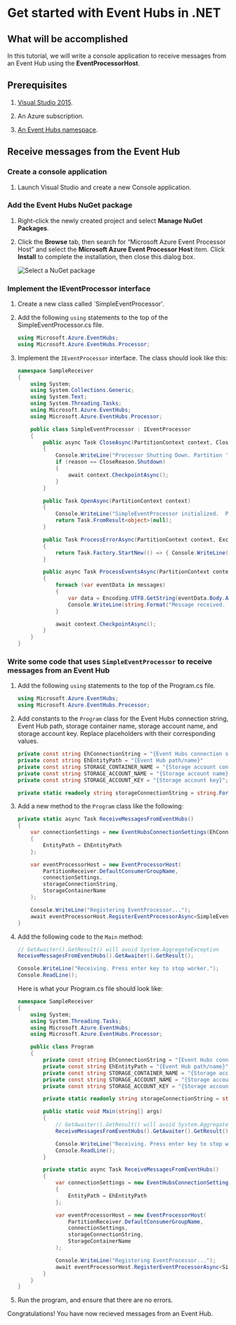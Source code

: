 # Get started with Event Hubs in .NET

## What will be accomplished

In this tutorial, we will write a console application to receive messages from an Event Hub using the **EventProcessorHost**.

## Prerequisites

1. [Visual Studio 2015](http://www.visualstudio.com).

2. An Azure subscription.

3. [An Event Hubs namespace]().
    
## Receive messages from the Event Hub

### Create a console application

1. Launch Visual Studio and create a new Console application.

### Add the Event Hubs NuGet package

1. Right-click the newly created project and select **Manage NuGet Packages**.

2. Click the **Browse** tab, then search for “Microsoft Azure Event Processor Host” and select the **Microsoft Azure Event Processor Host** item. Click **Install** to complete the installation, then close this dialog box.

    ![Select a NuGet package][nuget-pkg]

### Implement the IEventProcessor interface

1. Create a new class called `SimpleEventProcessor'.

2. Add the following `using` statements to the top of the SimpleEventProcessor.cs file.

    ```cs
    using Microsoft.Azure.EventHubs;
	using Microsoft.Azure.EventHubs.Processor;
    ```

3. Implement the `IEventProcessor` interface. The class should look like this:

    ```cs
    namespace SampleReceiver
    {
        using System;
        using System.Collections.Generic;
        using System.Text;
        using System.Threading.Tasks;
        using Microsoft.Azure.EventHubs;
        using Microsoft.Azure.EventHubs.Processor;

        public class SimpleEventProcessor : IEventProcessor
        {
            public async Task CloseAsync(PartitionContext context, CloseReason reason)
            {
                Console.WriteLine("Processor Shutting Down. Partition '{0}', Reason: '{1}'.", context.PartitionId, reason);
                if (reason == CloseReason.Shutdown)
                {
                    await context.CheckpointAsync();
                }
            }

            public Task OpenAsync(PartitionContext context)
            {
                Console.WriteLine("SimpleEventProcessor initialized.  Partition: '{0}'", context.PartitionId);
                return Task.FromResult<object>(null);
            }

            public Task ProcessErrorAsync(PartitionContext context, Exception error)
            {
                return Task.Factory.StartNew(() => { Console.WriteLine(error.Message); });
            }

            public async Task ProcessEventsAsync(PartitionContext context, IEnumerable<EventData> messages)
            {
                foreach (var eventData in messages)
                {
                    var data = Encoding.UTF8.GetString(eventData.Body.Array, eventData.Body.Offset, eventData.Body.Count);
                    Console.WriteLine(string.Format("Message received.  Partition: '{0}', Data: '{1}'", context.PartitionId, data));
                }

                await context.CheckpointAsync();
            }
        }
    }
    ```

### Write some code that uses `SimpleEventProcessor` to receive messages from an Event Hub

1. Add the following `using` statements to the top of the Program.cs file.
  
    ```cs
    using Microsoft.Azure.EventHubs;
    using Microsoft.Azure.EventHubs.Processor;
    ```

2. Add constants to the `Program` class for the Event Hubs connection string, Event Hub path, storage container name, storage account name, and storage account key. Replace placeholders with their corresponding values.

    ```cs
    private const string EhConnectionString = "{Event Hubs connection string}";
    private const string EhEntityPath = "{Event Hub path/name}"
    private const string STORAGE_CONTAINER_NAME = "{Storage account container name}";
    private const string STORAGE_ACCOUNT_NAME = "{Storage account name}";
    private const string STORAGE_ACCOUNT_KEY = "{Storage account key}";

    private static readonly string storageConnectionString = string.Format("DefaultEndpointsProtocol=https;AccountName={0};AccountKey={1}", STORAGE_ACCOUNT_NAME, STORAGE_ACCOUNT_KEY);
    ```   

3. Add a new method to the `Program` class like the following:

    ```cs
    private static async Task ReceiveMessagesFromEventHubs()
    {
        var connectionSettings = new EventHubsConnectionSettings(EhConnectionString)
        {
            EntityPath = EhEntityPath
        };

        var eventProcessorHost = new EventProcessorHost(
            PartitionReceiver.DefaultConsumerGroupName,
            connectionSettings,
            storageConnectionString,
            StorageContainerName
        );

        Console.WriteLine("Registering EventProcessor...");
        await eventProcessorHost.RegisterEventProcessorAsync<SimpleEventProcessor>();
    }
    ```

3. Add the following code to the `Main` method:

    ```cs
    // GetAwaiter().GetResult() will avoid System.AggregateException
    ReceiveMessagesFromEventHubs().GetAwaiter().GetResult();

    Console.WriteLine("Receiving. Press enter key to stop worker.");
    Console.ReadLine();
    ```

	Here is what your Program.cs file should look like:

    ```cs
    namespace SampleReceiver
    {
        using System;
        using System.Threading.Tasks;
        using Microsoft.Azure.EventHubs;
        using Microsoft.Azure.EventHubs.Processor;

        public class Program
        {
            private const string EhConnectionString = "{Event Hubs connection string}";
            private const string EhEntityPath = "{Event Hub path/name}"
            private const string STORAGE_CONTAINER_NAME = "{Storage account container name}";
            private const string STORAGE_ACCOUNT_NAME = "{Storage account name}";
            private const string STORAGE_ACCOUNT_KEY = "{Storage account key}";

            private static readonly string storageConnectionString = string.Format("DefaultEndpointsProtocol=https;AccountName={0};AccountKey={1}", StorageAccountName, StorageAccountKey);

            public static void Main(string[] args)
            {
                // GetAwaiter().GetResult() will avoid System.AggregateException
                ReceiveMessagesFromEventHubs().GetAwaiter().GetResult();

                Console.WriteLine("Receiving. Press enter key to stop worker.");
                Console.ReadLine();
            }

            private static async Task ReceiveMessagesFromEventHubs()
            {
                var connectionSettings = new EventHubsConnectionSettings(EhConnectionString)
                {
                    EntityPath = EhEntityPath
                };

                var eventProcessorHost = new EventProcessorHost(
                    PartitionReceiver.DefaultConsumerGroupName,
                    connectionSettings,
                    storageConnectionString,
                    StorageContainerName
                );

                Console.WriteLine("Registering EventProcessor...");
                await eventProcessorHost.RegisterEventProcessorAsync<SimpleEventProcessor>();
            }
        }
    }
    ```
  
4. Run the program, and ensure that there are no errors.
  
Congratulations! You have now recieved messages from an Event Hub.

<!--Image references-->

[nuget-pkg]: ./media/service-bus-dotnet-get-started-with-queues/nuget-package.png

<!--Reference style links - using these makes the source content way more readable than using inline links-->

[github-samples]: https://github.com/Azure-Samples/azure-servicebus-messaging-samples